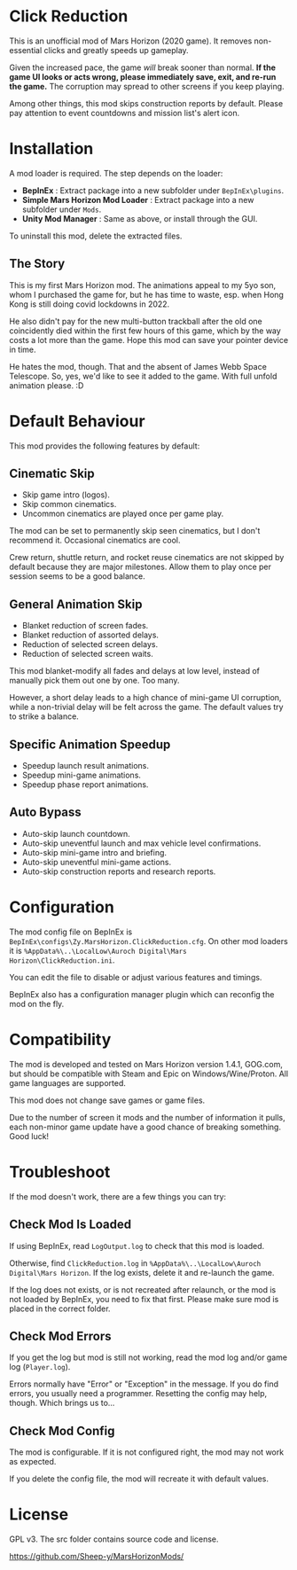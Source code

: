 # Click Reduction #

This is an unofficial mod of Mars Horizon (2020 game).
It removes non-essential clicks and greatly speeds up gameplay.

Given the increased pace, the game *will* break sooner than normal.
**If the game UI looks or acts wrong, please immediately save, exit, and re-run the game.**
The corruption may spread to other screens if you keep playing.

Among other things, this mod skips construction reports by default.
Please pay attention to event countdowns and mission list's alert icon.


# Installation #

A mod loader is required.  The step depends on the loader:

* **BepInEx** : Extract package into a new subfolder under `BepInEx\plugins`.
* **Simple Mars Horizon Mod Loader** : Extract package into a new subfolder under `Mods`.
* **Unity Mod Manager** : Same as above, or install through the GUI.

To uninstall this mod, delete the extracted files.


## The Story ##

This is my first Mars Horizon mod.
The animations appeal to my 5yo son, whom I purchased the game for, but he has time to waste,
esp. when Hong Kong is still doing covid lockdowns in 2022.

He also didn't pay for the new multi-button trackball after the old one coincidently died
within the first few hours of this game, which by the way costs a lot more than the game.
Hope this mod can save your pointer device in time.

He hates the mod, though.  That and the absent of James Webb Space Telescope.
So, yes, we'd like to see it added to the game.  With full unfold animation please. :D


# Default Behaviour #

This mod provides the following features by default:

## Cinematic Skip ##

* Skip game intro (logos).
* Skip common cinematics.
* Uncommon cinematics are played once per game play.

The mod can be set to permanently skip seen cinematics, but I don't recommend it.
Occasional cinematics are cool.

Crew return, shuttle return, and rocket reuse cinematics are not skipped by default because they are major milestones.
Allow them to play once per session seems to be a good balance.

## General Animation Skip ##

* Blanket reduction of screen fades.
* Blanket reduction of assorted delays.
* Reduction of selected screen delays.
* Reduction of selected screen waits.

This mod blanket-modify all fades and delays at low level,
instead of manually pick them out one by one.  Too many.

However, a short delay leads to a high chance of mini-game UI corruption,
while a non-trivial delay will be felt across the game.
The default values try to strike a balance.

## Specific Animation Speedup ##

* Speedup launch result animations.
* Speedup mini-game animations.
* Speedup phase report animations.

## Auto Bypass ##

* Auto-skip launch countdown.
* Auto-skip uneventful launch and max vehicle level confirmations.
* Auto-skip mini-game intro and briefing.
* Auto-skip uneventful mini-game actions.
* Auto-skip construction reports and research reports.


# Configuration #

The mod config file on BepInEx is `BepInEx\configs\Zy.MarsHorizon.ClickReduction.cfg`.
On other mod loaders it is `%AppData%\..\LocalLow\Auroch Digital\Mars Horizon\ClickReduction.ini`.

You can edit the file to disable or adjust various features and timings.

BepInEx also has a configuration manager plugin which can reconfig the mod on the fly.


# Compatibility #

The mod is developed and tested on Mars Horizon version 1.4.1, GOG.com,
but should be compatible with Steam and Epic on Windows/Wine/Proton.
All game languages are supported.

This mod does not change save games or game files.

Due to the number of screen it mods and the number of information it pulls,
each non-minor game update have a good chance of breaking something.
Good luck!


# Troubleshoot #

If the mod doesn't work, there are a few things you can try:

## Check Mod Is Loaded

If using BepInEx, read `LogOutput.log` to check that this mod is loaded.

Otherwise, find `ClickReduction.log` in `%AppData%\..\LocalLow\Auroch Digital\Mars Horizon`.
If the log exists, delete it and re-launch the game.

If the log does not exists, or is not recreated after relaunch, or the mod is not loaded by BepInEx,
you need to fix that first.  Please make sure mod is placed in the correct folder.

## Check Mod Errors

If you get the log but mod is still not working, read the mod log and/or game log (`Player.log`).

Errors normally have "Error" or "Exception" in the message.
If you do find errors, you usually need a programmer.
Resetting the config may help, though.  Which brings us to...

## Check Mod Config

The mod is configurable.  If it is not configured right, the mod may not work as expected.

If you delete the config file, the mod will recreate it with default values.


# License #

GPL v3.  The src folder contains source code and license.

https://github.com/Sheep-y/MarsHorizonMods/